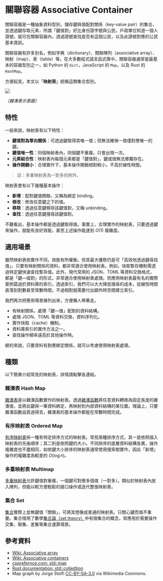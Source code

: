 # 關聯容器 Associative Container

關聯容器是一種抽象資料型別，儲存鍵與值配對關係（key-value pair）的集合，並透過鍵存取元素，所謂「鍵值對」好比身份證字號與公民，戶政單位知道一個人證號，就可在關聯容器內，透過證號查找是否有這個公民，以及此證號對應的公民基本資訊。

關聯容器有許多別名，例如字典（dictionary）、關聯陣列（associative array）、映射（map）、表（table）等。在大多數程式語言函式庫中，關聯容器通常是最基本的容器型別之一，如 Python 的 `dict`，JavaScript 的 `Map`，以及 Rust 的 `HashMap`。

方便起見，本文以「**映射表**」統稱這類集合型別。

![](https://upload.wikimedia.org/wikipedia/commons/thumb/5/5a/Hash_table_5_0_1_1_1_1_0_LL.svg/1280px-Hash_table_5_0_1_1_1_1_0_LL.svg.png)

_（雜湊表示意圖）_

## 特性

一般來說，映射表有以下特性：

- **鍵值對為單向關係**：可透過鍵取得其唯一值；但無法確保一值僅對應唯一的鍵。
- **鍵值唯一性**：同個映射表內，同個鍵不重複，只會出現一次。
- **元素組合性**：映射表內每個元素都是「鍵值對」，鍵或值無法單獨存在。
- **操作開銷小**：合理實作下，基本操作開銷相對較小，不高於線性時間。

> 註：多重映射表為一對多的例外。

映射表會有以下幾種基本操作：

- **新增**：配對鍵值關聯，又稱為綁定 binding。
- **修改**：修改任意鍵之下的值。
- **移除**：透過任意鍵移除該鍵值對，又稱 unbinding。
- **查找**：透過任意鍵搜尋該鍵值對。

不難看出，基本操作都是透過鍵取得值。事實上，合理實作的映射表，只要透過鍵來操作，就能有良好效能，甚至上述操作能達到 $O(1)$ 複雜度。

## 適用場景

雖然映射表依實作不同，效能有所權衡。但其最大優勢仍是可「高效地透過鍵尋找值」，只要有映射關係的資料，都非常適合使用映射表。例如，快取暫存機制需透過特定鍵快速查找暫存值。此外，現代常用的 JSON、TOML 等資料交換格式，都是「鍵—值對」的形式，非常適合使用映射表處理。而應用映射表最有名的實際案例莫過於資料庫的索引，透過索引，我們可以大大降低搜尋的成本，從線性時間直落到對數甚至常數時間，不過相對就需要付出額外時空間建立索引。

我們再次把應用場景條列出來，方便懶人帶著走。

- 有映射關係，處理「鍵—值」配對的資料結構。
- 處理 JSON、TOML 等資料交換，資料序列化。
- 實作快取（cache）機制。
- 資料庫索引的實作方法之一。
- 查找操作頻率遠高於其他操作時。

總的來說，只要資料有對應綁定關係，就可以考慮使用映射表處理。

## 種類

以下簡單介紹常見的映射表，詳情請點擊各連結。

### 雜湊表 Hash Map

[雜湊表](../hash_map)是以雜湊函數實作的映射表。透過[雜湊函數](../../hash)將任意資料轉換為固定長度的雜湊值，並將此鍵與一筆資料綁定，再映射到內部資料結構的某位置。理論上，只要雜湊函數品質過得去，雜湊表的基本操作都能在常數時間完成。

### 有序映射表 Ordered Map

[有序映射表](../ordered_map)係一種有特定排序方式的映射表。常見兩種排序方式，其一是依照插入映射表的先後順序；其二則是依照鍵的大小。不同排序的底層資料結構各異，操作複雜度也不盡相同，如依鍵大小排序的映射表通常使用搜索樹實作，因此「新增」操作的複雜度為較差的 $O(\log n)$。

### 多重映射表 Multimap

[多重映射表](../multimap)允許鍵值對重複，一個鍵可對應多個值（一對多）。類似於映射表內放入陣列，但能以較方便輕鬆的接口操作或迭代整張映射表。

### 集合 Set

[集合](set)實際上並無鍵值「關聯」，可將其想像成普通的映射表。只關心鍵而值不重要。集合借用了數學[集合論（set theory）][set-theory]中有限集合的概念，常應用於需要操作交集、聯集、差集等集合運算場景。

[set-theory]: https://en.wikipedia.org/wiki/Set_theory

## 參考資料

- [Wiki: Associative array](https://en.wikipedia.org/wiki/Associative_array)
- [Wiki: Associative containers](https://en.wikipedia.org/wiki/Associative_containers)
- [cpprefernce.com: std::map](https://en.cppreference.com/w/cpp/container/map)
- [Rust documentation: std::colledtion](https://doc.rust-lang.org/stable/std/collections/)
- Map graph by Jorge Stolfi [CC-BY-SA-3.0](http://creativecommons.org/licenses/by-sa/3.0/) via Wikimedia Commons.
